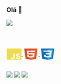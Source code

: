 ### Olá 👋



<div>
  <a href="https://github.com/RafaelaRomin">
  <img height="140em" src="https://github-readme-stats.vercel.app/api/top-langs/?username=RafaelaRomin"/>
</div>

#
<div style="display: inline_block"><br>
     <img align="center" alt="Shirley-Js" height="30" width="40" src="https://raw.githubusercontent.com/devicons/devicon/master/icons/javascript/javascript-plain.svg">
     <img align="center" alt="Shirley-HTML" height="30" width="40" src="https://raw.githubusercontent.com/devicons/devicon/master/icons/html5/html5-original.svg">
     <img align="center" alt="Shirley-CSS" height="30" width="40" src="https://raw.githubusercontent.com/devicons/devicon/master/icons/css3/css3-original.svg">

##
  

  <a href="https://www.instagram.com/rafaromin/" target="_blank"><img src="https://img.shields.io/badge/-Instagram-%23E4405F?style=for-the-badge&logo=instagram&logoColor=white" target="_blank"></a>
  <a href = "mailto:rafaromin17@gmail.com"><img src="https://img.shields.io/badge/-Gmail-%23333?style=for-the-badge&logo=gmail&logoColor=white" target="_blank"></a>
  <a href="https://www.linkedin.com/in/rafaela-romin-n-garcia-1b495a227/" target="_blank"><img src="https://img.shields.io/badge/-LinkedIn-%230077B5?style=for-the-badge&logo=linkedin&logoColor=white" target="_blank"></a> 

</div>
